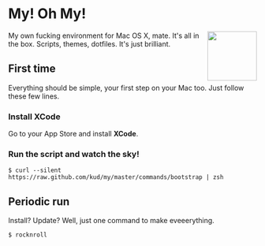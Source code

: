 # My! Oh My!

<img align="right" height="100" src="https://raw.github.com/kud/my/master/everybodydancenow.gif">

My own fucking environment for Mac OS X, mate. It's all in the box. Scripts, themes, dotfiles. It's just brilliant.

## First time

Everything should be simple, your first step on your Mac too. Just follow these few lines.

### Install XCode

Go to your App Store and install **XCode**.

### Run the script and watch the sky!

```shell
$ curl --silent https://raw.github.com/kud/my/master/commands/bootstrap | zsh
```

## Periodic run

Install? Update? Well, just one command to make eveeerything.

```shell
$ rocknroll
```
